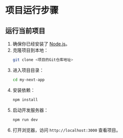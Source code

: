 # 项目运行步骤

## 运行当前项目

1. 确保你已经安装了 [Node.js](https://nodejs.org/)。
2. 克隆项目到本地：
   ```bash
   git clone <项目的Git仓库地址>
   ```
3. 进入项目目录：
   ```bash
   cd my-next-app
   ```
4. 安装依赖：
   ```bash
   npm install
   ```
5. 启动开发服务器：
   ```bash
   npm run dev
   ```
6. 打开浏览器，访问 `http://localhost:3000` 查看项目。

